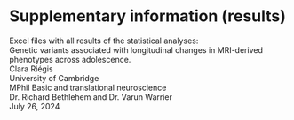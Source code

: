 # Supplementary information (results)

Excel files with all results of the statistical analyses:   
Genetic variants associated with longitudinal changes in MRI-derived phenotypes across adolescence.  
Clara Riégis  
University of Cambridge   
MPhil Basic and translational neuroscience   
Dr. Richard Bethlehem and Dr. Varun Warrier   
July 26, 2024   


